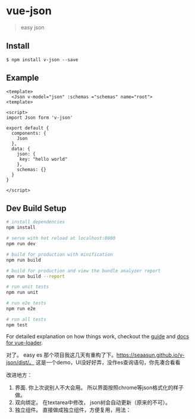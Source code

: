 # vue-json

> easy json

## Install
`$ npm install v-json --save`

## Example
```
<template>
  <Json v-model="json" :schemas ="schemas" name="root">
<template>

<script>
import Json form 'v-json'

export default {
  components: {
    Json
  },
  data: {
    json: {
     key: "hello world"
    },
    schemas: {}
  }
}

</script>
```


## Dev Build Setup

``` bash
# install dependencies
npm install

# serve with hot reload at localhost:8080
npm run dev

# build for production with minification
npm run build

# build for production and view the bundle analyzer report
npm run build --report

# run unit tests
npm run unit

# run e2e tests
npm run e2e

# run all tests
npm test
```

For detailed explanation on how things work, checkout the [guide](http://vuejs-templates.github.io/webpack/) and [docs for vue-loader](http://vuejs.github.io/vue-loader).

对了。 easy es 那个项目我这几天有重构了下。https://seaasun.github.io/v-json/dist/。 这是一个demo，UI没好好弄，没作es查询语句，你先凑合看看


改进地方：
1. 界面. 你上次说别人不大会用。 所以界面按照chrome等json格式化的样子做。
2. 双向绑定。 在textarea中修改， json树会自动更新（原来的不可）。
3. 独立组件。 直接做成独立组件，方便复用，用法：<Json v-model="data" :schemas ="schemas" name="root"></Json>
